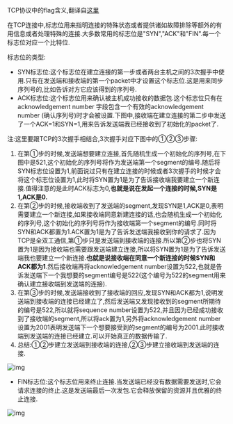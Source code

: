 TCP协议中的flag含义,翻译自[这里](https://www.geeksforgeeks.org/tcp-flags/)

在TCP连接中,标志位用来指明连接的特殊状态或者提供诸如故障排除等额外的有用信息或者处理特殊的连接.大多数常用的标志位是"SYN","ACK"和"FIN".每一个标志位对应一个比特位.

标志位的类型:

* SYN标志位:这个标志位在建立连接的第一步或者两台主机之间的3次握手中使用.只有在发送端和接收端的第一个packet中才设置这个标志位.这是用来同步序列号的,比如告诉对方它应该得到的序列号.
* ACK标志位:这个标志位用来确认被主机成功接收的数据包.这个标志位只有在acknowledgement number 字段包含一个有效的acknowledgement number (确认序列号)时才会被设置.下图中,接收端在建立连接的第二步中发送了一个ACK=1和SYN=1,用来告诉发送端我已经接收到了初始化的packet了.

注:这里要跟TCP的3次握手相结合,3次握手对应下图中的①②③步骤:

1. 在第①步的时候,发送端想要建立连接,首先随机生成一个初始化的序列号,在下图中是521,这个初始化的序列号将作为发送端第一个segment的编号.随后将SYN标志位设置为1,前面说过只有在建立连接的时候或者3次握手的时候才会将这个标志位设置为1,此时将SYN置为1是为了告诉接收端我要建立一个新连接.值得注意的是此时ACK标志为0,**也就是说在发起一个连接的时候,SYN是1,ACK是0.**
2. 在第②步的时候,接收端收到了发送端的segment,发现SYN是1,ACK是0,表明需要建立一个新连接,如果接收端同意新建连接的话,也会随机生成一个初始化的序列号,这个初始化的序列号将作为接收端第一个segment的编号.同时将SYN和ACK都置为1.ACK置为1是为了告诉发送端我接收到你的请求了.因为TCP是全双工通信,第①步只是发送端到接收端的连接.所以第②步也将SYN置为1是因为接收端也需要跟发送端建立连接,所以将SYN置为1是为了告诉发送端我也要建立一个新连接.**也就是说接收端在同意一个新连接的时候SYN和ACK都为1**.然后接收端再将acknowledgement number设置为522,也就是告诉发送端下一个我想要的segment编号是522(这个编号为522的segment用来确认建立接收端到发送端的连接).
3. 在第③步的时候,发送端接收到了接收端的回应,发现SYN和ACK都为1,说明发送端到接收端的连接已经建立了,然后发送端又发现接收到的segment所期待的编号是522,所以就将sequence number设置为522,并且因为已经成功接收到了接收端的segment,所以将ack置为1,另外将acknowledgement number设置为2001表明发送端下一个想要接受到的segment的编号为2001.此时接收端到发送端的连接已经建立.可以开始真正的数据传输了.
4. 总结:①②步建立发送端到接收端的连接,②③步建立接收端到发送端的连接.

![img](../../images/network/tcp_flag.png)

* FIN标志位:这个标志位用来终止连接.当发送端已经没有数据需要发送时,它会请求连接的终止.这是发送端最后一次发包.它会释放保留的资源并且优雅的终止连接.

![img](../../images/network/tcp_flag2.png)